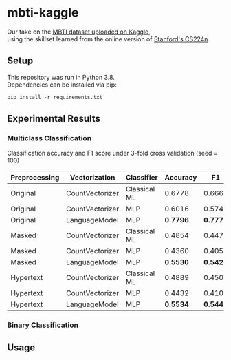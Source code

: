 # mbti-kaggle

Our take on the [MBTI dataset uploaded on Kaggle](https://www.kaggle.com/datasnaek/mbti-type),  
using the skillset learned from the online version of [Stanford's CS224n](http://web.stanford.edu/class/cs224n/).


## Setup

This repository was run in Python 3.8.  
Dependencies can be installed via pip:
```python
pip install -r requirements.txt
```


## Experimental Results

### Multiclass Classification

Classification accuracy and F1 score under 3-fold cross validation (seed = 100)

| Preprocessing | Vectorization | Classifier | Accuracy | F1 | 
|---|---|---|---|---|
| Original  | CountVectorizer    | Classical ML | 0.6778        | 0.6665        |
| Original  | CountVectorizer    | MLP          | 0.6016        | 0.5747        |
| Original  | LanguageModel      | MLP          | **0.7796**    | **0.7771**    |
| Masked    | CountVectorizer    | Classical ML | 0.4854        | 0.4476        |
| Masked    | CountVectorizer    | MLP          | 0.4360        | 0.4058        |
| Masked    | LanguageModel      | MLP          | **0.5530**    | **0.5420**    |
| Hypertext | CountVectorizer    | Classical ML | 0.4889        | 0.4508        |
| Hypertext | CountVectorizer    | MLP          | 0.4432        | 0.4107        |
| Hypertext | LanguageModel      | MLP          | **0.5534**    | **0.5441**    |


### Binary Classification


## Usage
